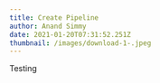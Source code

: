 ```yaml
---
title: Create Pipeline
author: Anand Simmy
date: 2021-01-20T07:31:52.251Z
thumbnail: /images/download-1-.jpeg
---
```

Testing